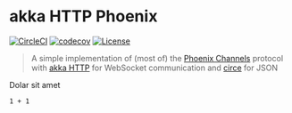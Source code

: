 # akka HTTP Phoenix

[![CircleCI](https://circleci.com/gh/Taig/akka-http-phoenix/tree/master.svg?style=shield)](https://circleci.com/gh/Taig/akka-http-phoenix/tree/master)
[![codecov](https://codecov.io/github/Taig/akka-http-phoenix/coverage.svg?branch=master)](https://codecov.io/github/Taig/akka-http-phoenix?branch=master)
[![License](https://img.shields.io/badge/license-MIT-blue.svg)](https://raw.githubusercontent.com/taig/akka-http-phoenix/master/LICENSE)

> A simple implementation of (most of) the [Phoenix Channels][1] protocol with [akka HTTP][2] for WebSocket communication and [circe][3] for JSON

Dolar sit amet

```tut
1 + 1
```

[1]: http://www.phoenixframework.org/docs/channels
[2]: http://doc.akka.io/docs/akka-http/current/scala.html
[3]: https://github.com/circe/circe
